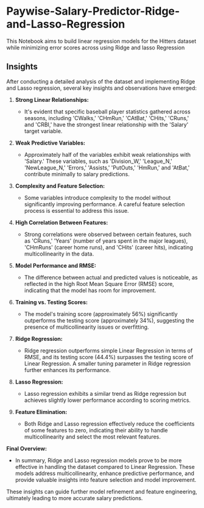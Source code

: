 # Paywise-Salary-Predictor-Ridge-and-Lasso-Regression
This Notebook aims to build linear regression models for the Hitters dataset while minimizing error scores across using Ridge and lasso Regression 



## Insights

After conducting a detailed analysis of the dataset and implementing Ridge and Lasso regression, several key insights and observations have emerged:

1. **Strong Linear Relationships:**
   - It's evident that specific baseball player statistics gathered across seasons, including 'CWalks,' 'CHmRun,' 'CAtBat,' 'CHits,' 'CRuns,' and 'CRBI,' have the strongest linear relationship with the 'Salary' target variable.


2. **Weak Predictive Variables:**
   - Approximately half of the variables exhibit weak relationships with 'Salary.' These variables, such as 'Division_W,' 'League_N,' 'NewLeague_N,' 'Errors,' 'Assists,' 'PutOuts,' 'HmRun,' and 'AtBat,' contribute minimally to salary predictions.

3. **Complexity and Feature Selection:**
   - Some variables introduce complexity to the model without significantly improving performance. A careful feature selection process is essential to address this issue.

4. **High Correlation Between Features:**
   - Strong correlations were observed between certain features, such as 'CRuns,' 'Years' (number of years spent in the major leagues), 'CHmRuns' (career home runs), and 'CHits' (career hits), indicating multicollinearity in the data.

5. **Model Performance and RMSE:**
   - The difference between actual and predicted values is noticeable, as reflected in the high Root Mean Square Error (RMSE) score, indicating that the model has room for improvement.

6. **Training vs. Testing Scores:**
   - The model's training score (approximately 56%) significantly outperforms the testing score (approximately 34%), suggesting the presence of multicollinearity issues or overfitting.

7. **Ridge Regression:**
   - Ridge regression outperforms simple Linear Regression in terms of RMSE, and its testing score (44.4%) surpasses the testing score of Linear Regression. A smaller tuning parameter in Ridge regression further enhances its performance.

8. **Lasso Regression:**
   - Lasso regression exhibits a similar trend as Ridge regression but achieves slightly lower performance according to scoring metrics.

9. **Feature Elimination:**
   - Both Ridge and Lasso regression effectively reduce the coefficients of some features to zero, indicating their ability to handle multicollinearity and select the most relevant features.

**Final Overview:**
   - In summary, Ridge and Lasso regression models prove to be more effective in handling the dataset compared to Linear Regression. These models address multicollinearity, enhance predictive performance, and provide valuable insights into feature selection and model improvement.

These insights can guide further model refinement and feature engineering, ultimately leading to more accurate salary predictions.
